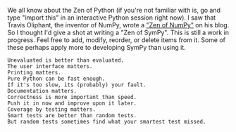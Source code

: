 We all know about the Zen of Python (if you're not familiar with is, go and type "import this" in an interactive Python session right now).  I saw that Travis Oliphant, the inventor of NumPy, wrote a ["Zen of NumPy"](http://technicaldiscovery.blogspot.com/2010/11/zen-of-numpy.html) on his blog.  So I thought I'd give a shot at writing a "Zen of SymPy".  This is still a work in progress.  Feel free to add, modify, reorder, or delete items from it.  Some of these perhaps apply more to developing SymPy than using it.

    Unevaluated is better than evaluated.
    The user interface matters.
    Printing matters.
    Pure Python can be fast enough.
    If it's too slow, its (probably) your fault.
    Documentation matters.
    Correctness is more important than speed.
    Push it in now and improve upon it later.
    Coverage by testing matters.
    Smart tests are better than random tests.
    But random tests sometimes find what your smartest test missed.
